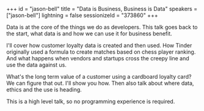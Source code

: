+++
id = "jason-bell"
title = "Data is Business, Business is Data"
speakers = ["jason-bell"]
lightning = false
sessionizeId = "373860"
+++

Data is at the core of the things we do as developers. This talk goes back to the start, what data is and how we can use it for business benefit. 

I'll cover how customer loyalty data is created and then used. How Tinder originally used a formula to create matches based on chess player ranking. And what happens when vendors and startups cross the creepy line and use the data against us. 

What's the long term value of a customer using a cardboard loyalty card? We can figure that out. I'll show you how. Then also talk about where data, ethics and the use is heading.

This is a high level talk, so no programming experience is required. 